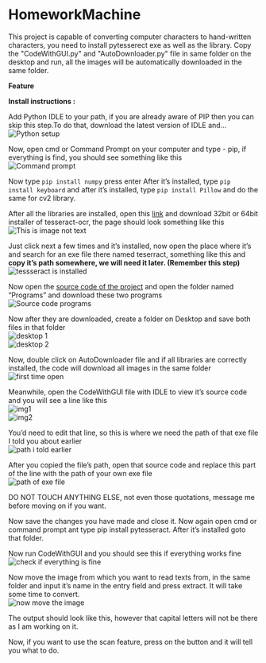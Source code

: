# HomeworkMachine
This project is capable of converting computer characters to hand-written characters, you need to install pytesserect exe as well as the library.
Copy the "CodeWithGUI.py" and "AutoDownloader.py" file in same folder on the desktop and run, all the images will be automatically downloaded in the same folder.

**Feature**


**Install instructions :**

Add Python IDLE to your path, if you are already aware of PIP then you can skip this   step.To do that, download the latest version of IDLE and…\
![Python setup](https://qphs.fs.quoracdn.net/main-qimg-00614a62293ad3dca4a92503ed4f5caa)

Now, open cmd or Command Prompt on your computer and type - pip, if everything is find, you should see something like this\
![Command prompt](https://qphs.fs.quoracdn.net/main-qimg-aebda86ffaa2611323c3f61e9b2b87cf)

Now type `pip install numpy` press enter
After it’s installed, type `pip install keyboard`
and after it’s installed, type `pip install Pillow`
and do the same for cv2 library.

After all the libraries are installed, open this [link](https://github.com/UB-Mannheim/tesseract/wiki)
and download 32bit or 64bit installer of tesseract-ocr, the page should look something like this\
![This is image not text](https://qphs.fs.quoracdn.net/main-qimg-c84fb522047f2d1b12f73e5d99ba50ba)

Just click next a few times and it’s installed, now open the place where it’s and search for an exe file there named teserract, something like this and **copy it’s path somewhere, we will need it later. (Remember this step)**\
![tessseract is installed](https://qphs.fs.quoracdn.net/main-qimg-baa69bf667ace72b4168ce2a4764bb8c)

Now open the [source code of the project](https://github.com/Ankit404butfound/HomeworkMachine)
and open the folder named “Programs” and download these two programs\
![Source code programs](https://qphs.fs.quoracdn.net/main-qimg-168da4e13e676f5ec2b02c622a23fe2a)

Now after they are downloaded, create a folder on Desktop and save both files in that folder\
![desktop 1](https://qphs.fs.quoracdn.net/main-qimg-c2c38726960f3c6da0811aee95b2861d)\
![desktop 2](https://qphs.fs.quoracdn.net/main-qimg-b37bbb223249b47ad994b7db2a900e6f)

Now, double click on AutoDownloader file and if all libraries are correctly installed, the code will download all images in the same folder\
![first time open](https://qphs.fs.quoracdn.net/main-qimg-772154e701e08706e1a3b3291070c7dd)

Meanwhile, open the CodeWithGUI file with IDLE to view it’s source code and you will see a line like this\
![img1](https://qphs.fs.quoracdn.net/main-qimg-437645103aa902c28cea753353a0c1de)\
![img2](https://qphs.fs.quoracdn.net/main-qimg-fa636461eef8e851406b3f4aadaa1a41)

You’d need to edit that line, so this is where we need the path of that exe file I told you about earlier\
![path i told earlier](https://qphs.fs.quoracdn.net/main-qimg-baa69bf667ace72b4168ce2a4764bb8c)

After you copied the file’s path, open that source code and replace this part of the line with the path of your own exe file\
![path of exe file](https://qphs.fs.quoracdn.net/main-qimg-8fb20c483fec85ac52549c6c4fd996de)

DO NOT TOUCH ANYTHING ELSE, not even those quotations, message me before moving on if you want.

Now save the changes you have made and close it. Now again open cmd or command prompt ant type pip install pytesseract. After it’s installed goto that folder.

Now run CodeWithGUI and you should see this if everything works fine\
![check if everything is fine](https://qphs.fs.quoracdn.net/main-qimg-56fdba17cd8d2a21683d448a708a0802)

Now move the image from which you want to read texts from, in the same folder and input it’s name in the entry field and press extract. It will take some time to convert.\
![now move the image](https://qphs.fs.quoracdn.net/main-qimg-b51643e3d8d6f02a875fb130d761a2b1)

The output should look like this, however that capital letters will not be there as I am working on it.

Now, if you want to use the scan feature, press on the button and it will tell you what to do.
